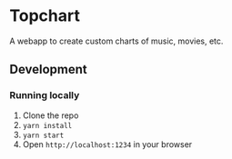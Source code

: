 # Topchart

A webapp to create custom charts of music, movies, etc.

## Development

### Running locally

1. Clone the repo
2. `yarn install`
3. `yarn start`
4. Open `http://localhost:1234` in your browser
